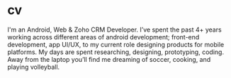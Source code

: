 # cv
I'm an Android, Web &amp; Zoho CRM Developer.  I’ve spent the past 4+ years working across different areas of android development; front-end development, app UI/UX, to my current role designing products for mobile platforms.  My days are spent researching, designing, prototyping, coding.  Away from the laptop you’ll find me dreaming of soccer, cooking, and playing volleyball.
